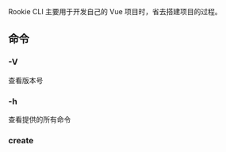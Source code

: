 Rookie CLI 主要用于开发自己的 Vue 项目时，省去搭建项目的过程。

## 命令

### -V

查看版本号

### -h

查看提供的所有命令
### create <template> <project> 初始化项目

<template> 模板，可选：normal
<project>  项目名称

### add

添加一个新的模板
